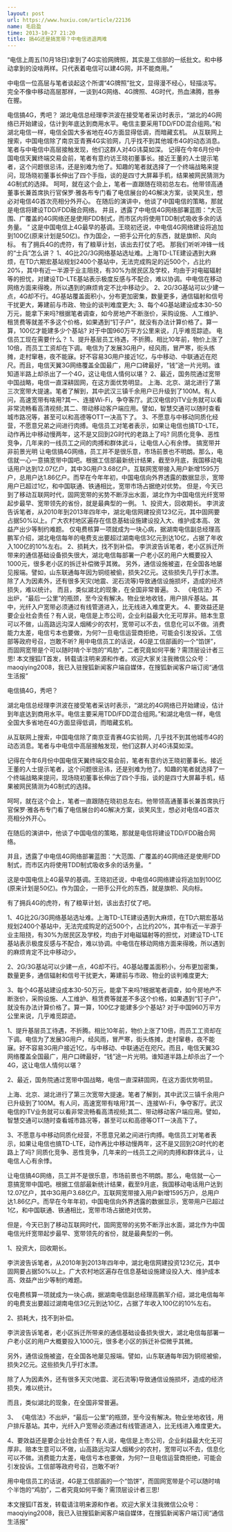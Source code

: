```yaml
---
layout: post
url: https://www.huxiu.com/article/22136
name: 毛启盈
time: 2013-10-27 21:20
title: 搞4G还是搞宽带？中电信进退两难
---
```

“电信上周五(10月18日)拿到了4G实验网牌照，其实是工信部的一纸批文。和中移动拿到的没啥两样。只代表着电信可以建4G网，并不能商用。”

中电信一位高层与笔者谈起这个所谓“4G牌照”批文，显得漫不经心，轻描淡写。完全不像中移动高层那样，一谈到4G网络、4G牌照、4G时代，热血沸腾，胜券在握。

电信搞4G，秀吧？ 湖北电信总经理李洪波在接受笔者采访时表示，“湖北的4G网络已开始建设，估计到年底达到商用水平。电信主要采用TDD/FDD混合组网。”和湖北电信一样，电信全国大多省地在4G方面显得低调，而暗藏玄机。 从互联网上搜索，中国电信除了南京亚青赛4G实验网，几乎找不到其他城市4G的动态消息。笔者与中电信中高层接触发现，他们这群人对4G讳莫如深。 记得在今年6月份中国电信天翼终端交易会前，笔者有意约访王晓初董事长。接近王董的人士提示笔者，这个问题很忌讳，还是别难为他了。知趣的笔者就选择了一个终端战略来提问，现场晓初董事长伸出了四个手指，谈的是四寸大屏幕手机，结果被网民猜测为4G制式的选择。 呵呵，就在这个会上，笔者一直跟随在晓初总左右。他带领高通董事长兼首席执行官保罗·雅各布专门看了电信展台的4G解决方案，谈笑风生，想必对电信4G首次亮相分外开心。 在随后的演讲中，他谈了中国电信的策略，那就是电信将建设TDD/FDD融合网络。 并且，透露了中电信4G网络部署蓝图：“大范围、广覆盖的4G网络还是使用FDD制式，而市区内将使用TDD制式吸收多余的话务量。 ” 这是中国电信上4G最早的基调。王晓初还说，中电信4G网络建设将追加到100亿(原来计划是50亿)。作为国企，一把手公开化的东西，就是旗帜、风向标。 有了拥兵4G的虎符，有了粮草计划，该出去打仗了吧。 那我们听听冲锋一线的“士兵”怎么讲？ 1、4G比2G/3G网络基站选址难。上海TD-LTE建设遇到大麻烦，在TD六期宏基站规划2400个基站中，无法完成购足的近500个，占比约20%，其中有近一半源于业主阻挠，有30%为居民区及学校，均由于对电磁辐射等的担忧，对建设TD-LTE基站表示极度反感与不配合，难以协调。中电信在移动网络方面来得晚，所以遇到的麻烦肯定不比中移动少。 2、2G/3G基站可以少建一点，4G却不行。4G基站覆盖面积小，分布更加密集，数量更多，通信辐射和信号干扰更大，筹建前与市政、物业的谈判难度更大; 3、每个4G基站建设成本30-50万元，能拿下来吗?根据笔者调查，如今房地产不断涨价，采购设施、人工维护、租赁费等就差不多这个价格，如果遇到“钉子户”，就没有办法计算价格了。算一算，100亿才能建多少个基站? 对于中国960万平方公里来说，几乎难觅踪迹。 电信员工现在需要什么？ 1、提升基层员工待遇，不折腾。相比10年前，物价上涨了10倍，而员工工资却在下调。电信为了发展3G用户，经风雨，冒严寒，街头练摊，走村窜巷，夜不能寐。好不容易3G用户接近1亿，与中移动、中联通近在咫尺。而且，电信天翼3G网络覆盖全国最广，用户口碑最好，“钱”途一片光明。谁知道半路上却杀出了一个4G，这让电信人情何以堪？ 2、最近，国务院通过宽带中国战略，电信一直深耕固网，在这方面优势明显。 上海、北京、湖北进行了第三次宽带大提速。笔者了解到，其中武汉三镇千余用户已升级到了100M。有人问，高速宽带有啥用?其一、连接Wi-Fi，争夺客厅。武汉电信的iTV业务就可以看非常流畅看高清视频;其二、带动移动客户端应用。譬如，智慧交通可以随时查看城市路况等，甚至可以和高德等OTT一决高下了。 3、不愿意与中移动同质化经营，不愿意兄弟之间进行肉搏。电信员工对笔者表示，如果让电信也搞TD-LTE，动作再比中移动慢两年，这不是又回到2G时代的老路上了吗? 同质化竞争、恶性竞争，几年来的一线员工之间的肉搏和群体武斗，让电信人心有余悸。 搞宽带并非前景光明 让电信搞4G网络，员工并不是很乐意，市场前景也不明朗。那么，电信就一心一意搞宽带中国吧。根据工信部最新统计结果，截至9月底，我国移动电话用户达到12.07亿户，其中3G用户3.68亿户。互联网宽带接入用户新增1595万户，总用户达1.86亿户。而早在今年年初，中国电信向外界透露的数据显示，宽带用户已超过1亿，和中国联通、铁通相比，宽带市场占据绝对优势。 但是，今天已到了移动互联网时代，固网宽带的劣势不断浮出水面，湖北作为中国电信光纤宽带起步最早、宽带领先的省份，就是最典型的一例。 1、投资大，回收期长。 李洪波告诉笔者，从2010年到2013年四年中，湖北电信网建投资123亿元，其中固网要占据50%以上。广大农村地区遍存在信息基础设施建设投入大、维护成本高、效益产出少等制约难题。 仅电费核算一项就成为一块心病，据湖南电信副总经理高鹏军介绍，湖北电信每年的电费支出要超过湖南电信3亿元到达10亿，占据了年收入100亿的10%左右。 2、损耗大，找不到补偿。 李洪波告诉笔者，老小区拆迁所带来的通信基础设备损失很大，湖北电信每部署一户老小区的用户大概要投入1000元，很多老小区的拆迁补偿微乎其微。 另外，通信设施被盗，在全国各地屡见报端。譬如，山东联通每年因为铜缆被偷，损失2亿元。这些损失几乎打水漂。 除了人为因素外，还有很多天灾(地震、泥石流等)导致通信设施损坏，造成的经济损失，难以统计。 而且，类似湖北的现象，在全国非常普遍。 3、 《电信法》不出炉，“最后一公里”的瓶颈，至今没有解决。物业坐地收钱，用户排斥基站。其中，光纤入户宽带必须通过有线管道进入，比无线进入难度更大。 4、要效益还是要企业社会责任？有人说，电信是上市公司，企业利益最大化无可厚非。赔本生意可以不做，山高路远沟深人烟稀少的农村，宽带可以不去，信息化可以不做。消费能力太差，电信亏本也要做，为何?一旦电信运营商拒绝，可能会引发投诉。工信部等政府号召，岂敢不听? 用中电信员工的话说，4G是工信部画的一个“馅饼”，而固网宽带是个可以随时啃个半饱的“鸡肋”，二者究竟如何平衡？需顶层设计者三思! 本文搜狐IT首发，转载请注明来源和作者。欢迎大家关注我微信公众号：maoqiying2008，我已入驻搜狐新闻客户端自媒体，在搜狐新闻客户端订阅“通信生活报”

电信搞4G，秀吧？

湖北电信总经理李洪波在接受笔者采访时表示，“湖北的4G网络已开始建设，估计到年底达到商用水平。电信主要采用TDD/FDD混合组网。”和湖北电信一样，电信全国大多省地在4G方面显得低调，而暗藏玄机。

从互联网上搜索，中国电信除了南京亚青赛4G实验网，几乎找不到其他城市4G的动态消息。笔者与中电信中高层接触发现，他们这群人对4G讳莫如深。

记得在今年6月份中国电信天翼终端交易会前，笔者有意约访王晓初董事长。接近王董的人士提示笔者，这个问题很忌讳，还是别难为他了。知趣的笔者就选择了一个终端战略来提问，现场晓初董事长伸出了四个手指，谈的是四寸大屏幕手机，结果被网民猜测为4G制式的选择。

呵呵，就在这个会上，笔者一直跟随在晓初总左右。他带领高通董事长兼首席执行官保罗·雅各布专门看了电信展台的4G解决方案，谈笑风生，想必对电信4G首次亮相分外开心。

在随后的演讲中，他谈了中国电信的策略，那就是电信将建设TDD/FDD融合网络。

并且，透露了中电信4G网络部署蓝图：“大范围、广覆盖的4G网络还是使用FDD制式，而市区内将使用TDD制式吸收多余的话务量。 ”

这是中国电信上4G最早的基调。王晓初还说，中电信4G网络建设将追加到100亿(原来计划是50亿)。作为国企，一把手公开化的东西，就是旗帜、风向标。

有了拥兵4G的虎符，有了粮草计划，该出去打仗了吧。

1、4G比2G/3G网络基站选址难。上海TD-LTE建设遇到大麻烦，在TD六期宏基站规划2400个基站中，无法完成购足的近500个，占比约20%，其中有近一半源于业主阻挠，有30%为居民区及学校，均由于对电磁辐射等的担忧，对建设TD-LTE基站表示极度反感与不配合，难以协调。中电信在移动网络方面来得晚，所以遇到的麻烦肯定不比中移动少。

2、2G/3G基站可以少建一点，4G却不行。4G基站覆盖面积小，分布更加密集，数量更多，通信辐射和信号干扰更大，筹建前与市政、物业的谈判难度更大;

3、每个4G基站建设成本30-50万元，能拿下来吗?根据笔者调查，如今房地产不断涨价，采购设施、人工维护、租赁费等就差不多这个价格，如果遇到“钉子户”，就没有办法计算价格了。算一算，100亿才能建多少个基站? 对于中国960万平方公里来说，几乎难觅踪迹。

1、提升基层员工待遇，不折腾。相比10年前，物价上涨了10倍，而员工工资却在下调。电信为了发展3G用户，经风雨，冒严寒，街头练摊，走村窜巷，夜不能寐。好不容易3G用户接近1亿，与中移动、中联通近在咫尺。而且，电信天翼3G网络覆盖全国最广，用户口碑最好，“钱”途一片光明。谁知道半路上却杀出了一个4G，这让电信人情何以堪？

2、最近，国务院通过宽带中国战略，电信一直深耕固网，在这方面优势明显。

上海、北京、湖北进行了第三次宽带大提速。笔者了解到，其中武汉三镇千余用户已升级到了100M。有人问，高速宽带有啥用?其一、连接Wi-Fi，争夺客厅。武汉电信的iTV业务就可以看非常流畅看高清视频;其二、带动移动客户端应用。譬如，智慧交通可以随时查看城市路况等，甚至可以和高德等OTT一决高下了。

3、不愿意与中移动同质化经营，不愿意兄弟之间进行肉搏。电信员工对笔者表示，如果让电信也搞TD-LTE，动作再比中移动慢两年，这不是又回到2G时代的老路上了吗? 同质化竞争、恶性竞争，几年来的一线员工之间的肉搏和群体武斗，让电信人心有余悸。

让电信搞4G网络，员工并不是很乐意，市场前景也不明朗。那么，电信就一心一意搞宽带中国吧。根据工信部最新统计结果，截至9月底，我国移动电话用户达到12.07亿户，其中3G用户3.68亿户。互联网宽带接入用户新增1595万户，总用户达1.86亿户。而早在今年年初，中国电信向外界透露的数据显示，宽带用户已超过1亿，和中国联通、铁通相比，宽带市场占据绝对优势。

但是，今天已到了移动互联网时代，固网宽带的劣势不断浮出水面，湖北作为中国电信光纤宽带起步最早、宽带领先的省份，就是最典型的一例。

1、投资大，回收期长。

李洪波告诉笔者，从2010年到2013年四年中，湖北电信网建投资123亿元，其中固网要占据50%以上。广大农村地区遍存在信息基础设施建设投入大、维护成本高、效益产出少等制约难题。

仅电费核算一项就成为一块心病，据湖南电信副总经理高鹏军介绍，湖北电信每年的电费支出要超过湖南电信3亿元到达10亿，占据了年收入100亿的10%左右。

2、损耗大，找不到补偿。

李洪波告诉笔者，老小区拆迁所带来的通信基础设备损失很大，湖北电信每部署一户老小区的用户大概要投入1000元，很多老小区的拆迁补偿微乎其微。

另外，通信设施被盗，在全国各地屡见报端。譬如，山东联通每年因为铜缆被偷，损失2亿元。这些损失几乎打水漂。

除了人为因素外，还有很多天灾(地震、泥石流等)导致通信设施损坏，造成的经济损失，难以统计。

而且，类似湖北的现象，在全国非常普遍。

3、 《电信法》不出炉，“最后一公里”的瓶颈，至今没有解决。物业坐地收钱，用户排斥基站。其中，光纤入户宽带必须通过有线管道进入，比无线进入难度更大。

4、要效益还是要企业社会责任？有人说，电信是上市公司，企业利益最大化无可厚非。赔本生意可以不做，山高路远沟深人烟稀少的农村，宽带可以不去，信息化可以不做。消费能力太差，电信亏本也要做，为何?一旦电信运营商拒绝，可能会引发投诉。工信部等政府号召，岂敢不听?

用中电信员工的话说，4G是工信部画的一个“馅饼”，而固网宽带是个可以随时啃个半饱的“鸡肋”，二者究竟如何平衡？需顶层设计者三思!

本文搜狐IT首发，转载请注明来源和作者。欢迎大家关注我微信公众号：maoqiying2008，我已入驻搜狐新闻客户端自媒体，在搜狐新闻客户端订阅“通信生活报”


